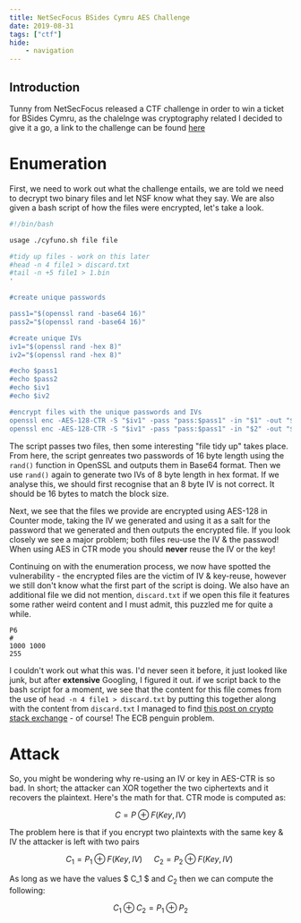 ```yaml
---
title: NetSecFocus BSides Cymru AES Challenge
date: 2019-08-31
tags: ["ctf"]
hide:
    - navigation
---
```


## Introduction

Tunny from NetSecFocus released a CTF challenge in order to win a ticket for BSides Cymru, as the chalelnge was cryptography related I decided to give it a go, a link to the challenge can be found [here](https://github.com/NetSec-Focus/bsides-cymru-ctf)

# Enumeration

First, we need to work out what the challenge entails, we are told we need to decrypt two binary files and let NSF know what they say. We are also given a bash script of how the files were encrypted, let's take a look.

```bash
#!/bin/bash

usage ./cyfuno.sh file file

#tidy up files - work on this later
#head -n 4 file1 > discard.txt
#tail -n +5 file1 > 1.bin
'

#create unique passwords

pass1="$(openssl rand -base64 16)"
pass2="$(openssl rand -base64 16)"

#create unique IVs
iv1="$(openssl rand -hex 8)"
iv2="$(openssl rand -hex 8)"

#echo $pass1
#echo $pass2
#echo $iv1
#echo $iv2

#encrypt files with the unique passwords and IVs
openssl enc -AES-128-CTR -S "$iv1" -pass "pass:$pass1" -in "$1" -out "$1.enc"
openssl enc -AES-128-CTR -S "$iv1" -pass "pass:$pass1" -in "$2" -out "$2.enc"
```

The script passes two files, then some interesting "file tidy up" takes place. From here, the script genreates two passwords of 16 byte length using the `rand()` function in OpenSSL and outputs them in Base64 format. Then we use `rand()` again to generate two IVs of 8 byte length in hex format. If we analyse this, we should first recognise that an 8 byte IV is not correct. It should be 16 bytes to match the block size.

Next, we see that the files we provide are encrypted using AES-128 in Counter mode, taking the IV we generated and using it as a salt for the password that we generated and then outputs the encrypted file. If you look closely we see a major problem; both files reu-use the IV & the passwod! When using AES in CTR mode you should **never** reuse the IV or the key!

Continuing on with the enumeration process, we now have spotted the vulnerability - the encrypted files are the victim of IV & key-reuse, however we still don't know what the first part of the script is doing. We also have an additional file we did not mention, `discard.txt` if we open this file it features some rather weird content and I must admit, this puzzled me for quite a while.

```
P6
# 
1000 1000
255
```

I couldn't work out what this was. I'd never seen it before, it just looked like junk, but after **extensive** Googling, I figured it out. if we script back to the bash script for a moment, we see that the content for this file comes from the use of `head -n 4 file1 > discard.txt` by putting this together along with the content from `discard.txt` I managed to find [this post on crypto stack exchange](https://crypto.stackexchange.com/questions/63145/variation-on-the-ecb-penguin-problem?rq=1) - of course! The ECB penguin problem.

# Attack

So, you might be wondering why re-using an IV or key in AES-CTR is so bad. In short; the attacker can XOR together the two ciphertexts and it recovers the plaintext. Here's the math for that. CTR mode is computed as:

$$ C = P \oplus F(Key, IV) $$

The problem here is that if you encrypt two plaintexts with the same key & IV the attacker is left with two pairs

$$ C_1 = P_1 \oplus F(Key, IV)\ \quad C_2 = P_2 \oplus F(Key, IV)\ $$

As long as we have the values $ C_1 $ and $C_2$ then we can compute the following:

$$ C_1 \oplus C_2 = P_1 \oplus P_2 $$